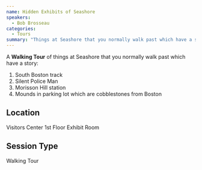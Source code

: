 ```yaml
---
name: Hidden Exhibits of Seashore
speakers:
  - Bob Brosseau
categories:
  - Tours
summary: "Things at Seashore that you normally walk past which have a story: South Boston track; Silent Police Man; Morisson Hill station; Mounds in parking lot which are cobblestones from Boston"
---
```



A **Walking Tour** of things at Seashore that you normally walk past which have a story:
1. South Boston track
2. Silent Police Man
3. Morisson Hill station
4. Mounds in parking lot which are cobblestones from Boston

## Location

Visitors Center 1st Floor Exhibit Room

## Session Type

Walking Tour
